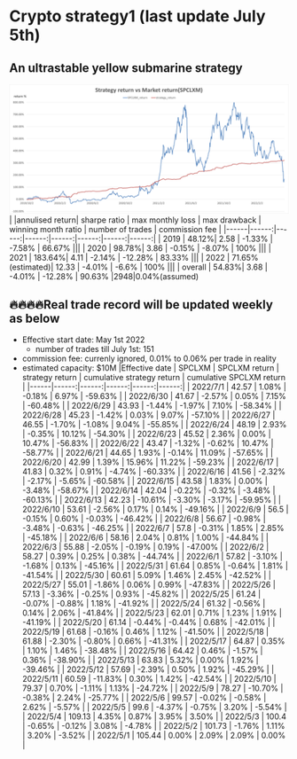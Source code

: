 # Crypto strategy1 (last update July 5th)

## An ultrastable yellow submarine strategy

![Alt text](https://github.com/oldjack233/crypto_strategy1/blob/main/images/vs%20marketv2.png)
| |annulised return|	sharpe ratio |	max monthly loss |	max drawback	| winning month ratio | number of trades | commission fee |
|------|------:|------:|------:|------:|------:|------:|------:|
|	2019	|	48.12%|	2.58	|	-1.33%	|	-7.58%	|	66.67%	|||
|	2020	|	98.78%|	3.86	|	-0.15%	|	-8.07%	|	100%	|||
|	2021	|	183.64%|	4.11	|	-2.14%	| -12.28%	|	83.33%	|||
|	2022	|	71.65%(estimated)|	12.33	|	-4.01%	|	-6.6%	|	100%	|||
|	overall	|	54.83%|	3.68	|	-4.01%	|	-12.28%	|	90.63%	|2948|0.04%(assumed)

## :fire::fire::fire::fire:Real trade record will be updated weekly as below
- Effective start date: May 1st 2022
  - number of trades till July 1st: 151
- commission fee: currenly ignored, 0.01% to 0.06% per trade in reality
- estimated capacity: $10M
|Effective date |	SPCLXM |	SPCLXM return |	strategy return	| cumulative strategy return |	cumulative SPCLXM return |
|------|------:|------:|------:|------:|------:|
|	2022/7/1	|	42.57	|	1.08%	|	-0.18%	|	6.97%	|	-59.63%	|
|	2022/6/30	|	41.67	|	-2.57%	|	0.05%	|	7.15%	|	-60.48%	|
|	2022/6/29	|	43.93	|	-1.44%	|	-1.97%	|	7.10%	|	-58.34%	|
|	2022/6/28	|	45.23	|	-1.42%	|	0.03%	|	9.07%	|	-57.10%	|
|	2022/6/27	|	46.55	|	-1.70%	|	-1.08%	|	9.04%	|	-55.85%	|
|	2022/6/24	|	48.19	|	2.93%	|	-0.35%	|	10.12%	|	-54.30%	|
|	2022/6/23	|	45.52	|	2.36%	|	0.00%	|	10.47%	|	-56.83%	|
|	2022/6/22	|	43.47	|	-1.32%	|	-0.62%	|	10.47%	|	-58.77%	|
|	2022/6/21	|	44.65	|	1.93%	|	-0.14%	|	11.09%	|	-57.65%	|
|	2022/6/20	|	42.99	|	1.39%	|	15.96%	|	11.22%	|	-59.23%	|
|	2022/6/17	|	41.83	|	0.32%	|	0.91%	|	-4.74%	|	-60.33%	|
|	2022/6/16	|	41.56	|	-2.32%	|	-2.17%	|	-5.65%	|	-60.58%	|
|	2022/6/15	|	43.58	|	1.83%	|	0.00%	|	-3.48%	|	-58.67%	|
|	2022/6/14	|	42.04	|	-0.22%	|	-0.32%	|	-3.48%	|	-60.13%	|
|	2022/6/13	|	42.23	|	-10.61%	|	-3.30%	|	-3.17%	|	-59.95%	|
|	2022/6/10	|	53.61	|	-2.56%	|	0.17%	|	0.14%	|	-49.16%	|
|	2022/6/9	|	56.5	|	-0.15%	|	0.60%	|	-0.03%	|	-46.42%	|
|	2022/6/8	|	56.67	|	-0.98%	|	-3.48%	|	-0.63%	|	-46.25%	|
|	2022/6/7	|	57.8	|	-0.31%	|	1.85%	|	2.85%	|	-45.18%	|
|	2022/6/6	|	58.16	|	2.04%	|	0.81%	|	1.00%	|	-44.84%	|
|	2022/6/3	|	55.88	|	-2.05%	|	-0.19%	|	0.19%	|	-47.00%	|
|	2022/6/2	|	58.27	|	0.39%	|	0.25%	|	0.38%	|	-44.74%	|
|	2022/6/1	|	57.82	|	-3.10%	|	-1.68%	|	0.13%	|	-45.16%	|
|	2022/5/31	|	61.64	|	0.85%	|	-0.64%	|	1.81%	|	-41.54%	|
|	2022/5/30	|	60.61	|	5.09%	|	1.46%	|	2.45%	|	-42.52%	|
|	2022/5/27	|	55.01	|	-1.86%	|	0.06%	|	0.99%	|	-47.83%	|
|	2022/5/26	|	57.13	|	-3.36%	|	-0.25%	|	0.93%	|	-45.82%	|
|	2022/5/25	|	61.24	|	-0.07%	|	-0.88%	|	1.18%	|	-41.92%	|
|	2022/5/24	|	61.32	|	-0.56%	|	0.14%	|	2.06%	|	-41.84%	|
|	2022/5/23	|	62.01	|	0.71%	|	1.23%	|	1.91%	|	-41.19%	|
|	2022/5/20	|	61.14	|	-0.44%	|	-0.44%	|	0.68%	|	-42.01%	|
|	2022/5/19	|	61.68	|	-0.16%	|	0.46%	|	1.12%	|	-41.50%	|
|	2022/5/18	|	61.88	|	-2.30%	|	-0.80%	|	0.66%	|	-41.31%	|
|	2022/5/17	|	64.87	|	0.35%	|	1.10%	|	1.46%	|	-38.48%	|
|	2022/5/16	|	64.42	|	0.46%	|	-1.57%	|	0.36%	|	-38.90%	|
|	2022/5/13	|	63.83	|	5.32%	|	0.00%	|	1.92%	|	-39.46%	|
|	2022/5/12	|	57.69	|	-2.39%	|	0.50%	|	1.92%	|	-45.29%	|
|	2022/5/11	|	60.59	|	-11.83%	|	0.30%	|	1.42%	|	-42.54%	|
|	2022/5/10	|	79.37	|	0.70%	|	-1.11%	|	1.13%	|	-24.72%	|
|	2022/5/9	|	78.27	|	-10.70%	|	-0.38%	|	2.24%	|	-25.77%	|
|	2022/5/6	|	99.57	|	-0.02%	|	-0.58%	|	2.62%	|	-5.57%	|
|	2022/5/5	|	99.6	|	-4.37%	|	-0.75%	|	3.20%	|	-5.54%	|
|	2022/5/4	|	109.13	|	4.35%	|	0.87%	|	3.95%	|	3.50%	|
|	2022/5/3	|	100.4	|	-0.65%	|	-0.12%	|	3.08%	|	-4.78%	|
|	2022/5/2	|	101.73	|	-1.76%	|	1.11%	|	3.20%	|	-3.52%	|
|	2022/5/1	|	105.44	|	0.00%	|	2.09%	|	2.09%	|	0.00%	|
